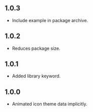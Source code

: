 ## 1.0.3

* Include example in package archive.

## 1.0.2

* Reduces package size.

## 1.0.1

* Added library keyword.

## 1.0.0

* Animated icon theme data implicitly.

